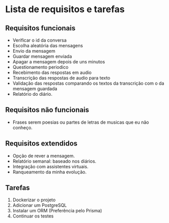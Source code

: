 # Lista de requisitos e tarefas

## Requisitos funcionais
- Verificar o id da conversa
- Escolha aleatória das mensagens
- Envio da mensagem
- Guardar mensagem enviada
- Apagar a mensagem depois de uns minutos
- Questionamento periodico
- Recebimento das respostas em audio
- Transcrição das respostas de audio para texto
- Validação das respostas comparando os textos da transcrição com o da mensagem guardada
- Relatório do diário.

## Requisitos não funcionais
- Frases serem poesias ou partes de letras de musicas que eu não conheço.

## Requisitos extendidos
- Opção de rever a mensagem.
- Relatório semanal: baseado nos diários.
- Integração com assistentes virtuais.
- Ranqueamento da minha evolução.

## Tarefas

1. Dockerizar o projeto
2. Adicionar um PostgreSQL
3. Instalar um ORM (Preferência pelo Prisma)
2. Continuar os testes